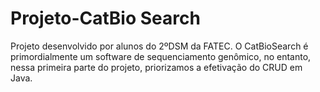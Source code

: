 # Projeto-CatBio Search

Projeto desenvolvido por alunos do 2ºDSM da FATEC.
O CatBioSearch é primordialmente um software de sequenciamento genômico, no entanto, nessa primeira parte do projeto, priorizamos a efetivação do CRUD em Java.
